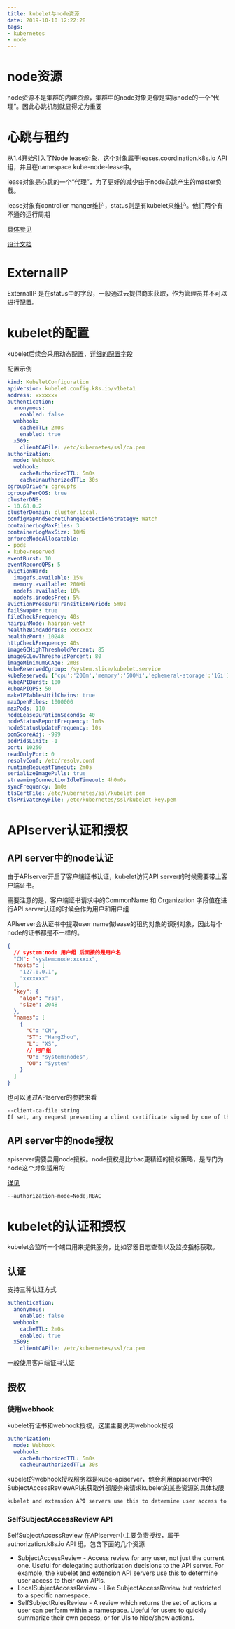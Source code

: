 ```yaml
---
title: kubelet与node资源
date: 2019-10-10 12:22:28
tags:
- kubernetes
- node
---
```


# node资源

node资源不是集群的内建资源，集群中的node对象更像是实际node的一个“代理”。因此心跳机制就显得尤为重要

<!--more-->

# 心跳与租约

从1.4开始引入了Node lease对象，这个对象属于leases.coordination.k8s.io API组，并且在namespace kube-node-lease中。

lease对象是心跳的一个“代理”，为了更好的减少由于node心跳产生的master负载。

lease对象有controller manger维护，status则是有kubelet来维护。他们两个有不通的运行周期

[具体参见](https://kubernetes.io/docs/concepts/architecture/nodes/)

[设计文档](https://github.com/kubernetes/enhancements/blob/master/keps/sig-node/0009-node-heartbeat.md#graduation-criteria)

# ExternalIP

ExternalIP 是在status中的字段，一般通过云提供商来获取，作为管理员并不可以进行配置。

# kubelet的配置

kubelet后续会采用动态配置，[详细的配置字段](https://github.com/kubernetes/kubernetes/blob/master/staging/src/k8s.io/kubelet/config/v1beta1/types.go)


配置示例

```yaml
kind: KubeletConfiguration
apiVersion: kubelet.config.k8s.io/v1beta1
address: xxxxxxx
authentication:
  anonymous:
    enabled: false
  webhook:
    cacheTTL: 2m0s
    enabled: true
  x509:
    clientCAFile: /etc/kubernetes/ssl/ca.pem
authorization:
  mode: Webhook
  webhook:
    cacheAuthorizedTTL: 5m0s
    cacheUnauthorizedTTL: 30s
cgroupDriver: cgroupfs
cgroupsPerQOS: true
clusterDNS:
- 10.68.0.2
clusterDomain: cluster.local.
configMapAndSecretChangeDetectionStrategy: Watch
containerLogMaxFiles: 3
containerLogMaxSize: 10Mi
enforceNodeAllocatable:
- pods
- kube-reserved
eventBurst: 10
eventRecordQPS: 5
evictionHard:
  imagefs.available: 15%
  memory.available: 200Mi
  nodefs.available: 10%
  nodefs.inodesFree: 5%
evictionPressureTransitionPeriod: 5m0s
failSwapOn: true
fileCheckFrequency: 40s
hairpinMode: hairpin-veth
healthzBindAddress: xxxxxxx
healthzPort: 10248
httpCheckFrequency: 40s
imageGCHighThresholdPercent: 85
imageGCLowThresholdPercent: 80
imageMinimumGCAge: 2m0s
kubeReservedCgroup: /system.slice/kubelet.service
kubeReserved: {'cpu':'200m','memory':'500Mi','ephemeral-storage':'1Gi'}
kubeAPIBurst: 100
kubeAPIQPS: 50
makeIPTablesUtilChains: true
maxOpenFiles: 1000000
maxPods: 110
nodeLeaseDurationSeconds: 40
nodeStatusReportFrequency: 1m0s
nodeStatusUpdateFrequency: 10s
oomScoreAdj: -999
podPidsLimit: -1
port: 10250
readOnlyPort: 0
resolvConf: /etc/resolv.conf
runtimeRequestTimeout: 2m0s
serializeImagePulls: true
streamingConnectionIdleTimeout: 4h0m0s
syncFrequency: 1m0s
tlsCertFile: /etc/kubernetes/ssl/kubelet.pem
tlsPrivateKeyFile: /etc/kubernetes/ssl/kubelet-key.pem
```

# APIserver认证和授权

## API server中的node认证

由于APIserver开启了客户端证书认证，kubelet访问API server的时候需要带上客户端证书。

需要注意的是，客户端证书请求中的CommonName 和 Organization 字段值在进行API server认证的时候会作为用户和用户组

APIserver会从证书中提取user name做lease的租约对象的识别对象，因此每个node的证书都是不一样的。

```json
{
  // system:node 用户组 后面接的是用户名
  "CN": "system:node:xxxxxx",
  "hosts": [
    "127.0.0.1",
    "xxxxxxx"
  ],
  "key": {
    "algo": "rsa",
    "size": 2048
  },
  "names": [
    {
      "C": "CN",
      "ST": "HangZhou",
      "L": "XS",
      // 用户组
      "O": "system:nodes",
      "OU": "System"
    }
  ]
}
```
也可以通过APIserver的参数来看

```bash
--client-ca-file string
If set, any request presenting a client certificate signed by one of the authorities in the client-ca-file is authenticated with an identity corresponding to the CommonName of the client certificate.
```

## API server中的node授权

apiserver需要启用node授权。node授权是比rbac更精细的授权策略，是专门为node这个对象适用的

[详见](https://kubernetes.io/docs/reference/access-authn-authz/node/)

```bash
--authorization-mode=Node,RBAC
```

# kubelet的认证和授权

kubelet会监听一个端口用来提供服务，比如容器日志查看以及监控指标获取。

## 认证

支持三种认证方式

```yaml
authentication:
  anonymous:
    enabled: false
  webhook:
    cacheTTL: 2m0s
    enabled: true
  x509:
    clientCAFile: /etc/kubernetes/ssl/ca.pem
```

一般使用客户端证书认证

## 授权

### 使用webhook

kubelet有证书和webhook授权，这里主要说明webhook授权

```yaml
authorization:
  mode: Webhook
  webhook:
    cacheAuthorizedTTL: 5m0s
    cacheUnauthorizedTTL: 30s
```

kubelet的webhook授权服务器是kube-apiserver，他会利用apiserver中的SubjectAccessReviewAPI来获取外部服务来请求kubelet的某些资源的具体权限

```bash
kubelet and extension API servers use this to determine user access to their own APIs.
```

### SelfSubjectAccessReview API

SelfSubjectAccessReview 在APIserver中主要负责授权，属于authorization.k8s.io API 组。包含下面的几个资源

- SubjectAccessReview - Access review for any user, not just the current one. Useful for delegating authorization decisions to the API server. For example, the kubelet and extension API servers use this to determine user access to their own APIs.
- LocalSubjectAccessReview - Like SubjectAccessReview but restricted to a specific namespace.
- SelfSubjectRulesReview - A review which returns the set of actions a user can perform within a namespace. Useful for users to quickly summarize their own access, or for UIs to hide/show actions.





